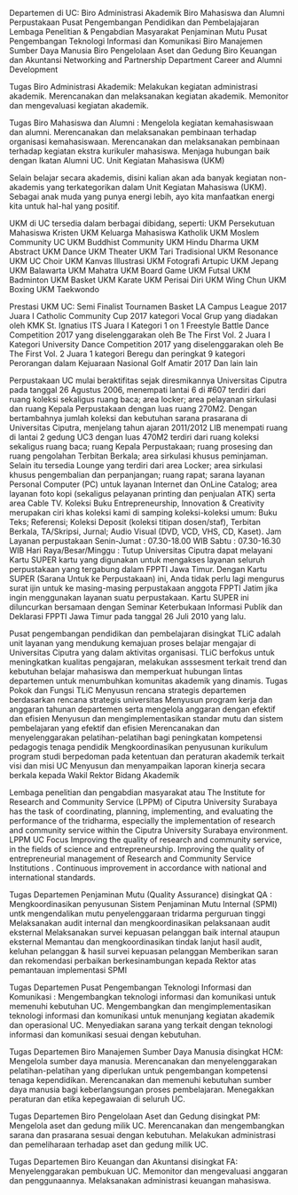 Departemen di UC:
Biro Administrasi Akademik
Biro Mahasiswa dan Alumni
Perpustakaan
Pusat Pengembangan Pendidikan dan Pembelajajaran
Lembaga Penelitian & Pengabdian Masyarakat
Penjaminan Mutu
Pusat Pengembangan Teknologi Informasi dan Komunikasi
Biro Manajemen Sumber Daya Manusia
Biro Pengelolaan Aset dan Gedung
Biro Keuangan dan Akuntansi
Networking and Partnership Department
Career and Alumni Development

Tugas Biro Administrasi Akademik:
Melakukan kegiatan administrasi akademik.
Merencanakan dan melaksanakan kegiatan akademik.
Memonitor dan mengevaluasi kegiatan akademik.

Tugas Biro Mahasiswa dan Alumni :
Mengelola kegiatan kemahasiswaan dan alumni.
Merencanakan dan melaksanakan pembinaan terhadap organisasi kemahasiswaan.
Merencanakan dan melaksanakan pembinaan terhadap kegiatan ekstra kurikuler mahasiswa.
Menjaga hubungan baik dengan Ikatan Alumni UC.
Unit Kegiatan Mahasiswa (UKM)

Selain belajar secara akademis, disini kalian akan ada banyak kegiatan non-akademis yang terkategorikan dalam Unit Kegiatan Mahasiswa (UKM). Sebagai anak muda yang punya energi lebih, ayo kita manfaatkan energi kita untuk hal-hal yang positif.

UKM di UC tersedia dalam berbagai dibidang, seperti:
UKM Persekutuan Mahasiswa Kristen
UKM Keluarga Mahasiswa Katholik
UKM Moslem Community UC
UKM Buddhist Community
UKM Hindu Dharma
UKM Abstract
UKM Dance
UKM Theater
UKM Tari Tradisional
UKM Resonance
UKM UC Choir
UKM Kanvas Illustrasi
UKM Fotografi Artupic
UKM Jepang
UKM Balawarta
UKM Mahatra
UKM Board Game
UKM Futsal
UKM Badminton
UKM Basket
UKM Karate
UKM Perisai Diri
UKM Wing Chun
UKM Boxing
UKM Taekwondo

Prestasi UKM UC:
Semi Finalist Tournamen Basket LA Campus League 2017
Juara I Catholic Community Cup 2017 kategori Vocal Grup yang diadakan oleh KMK St. Ignatius ITS
Juara I Kategori 1 on 1 Freestyle Battle Dance Competition 2017 yang diselenggarakan oleh Be The First Vol. 2
Juara I Kategori University Dance Competition 2017 yang diselenggarakan oleh Be The First Vol. 2
Juara 1 kategori Beregu dan peringkat 9 kategori Perorangan dalam Kejuaraan Nasional Golf Amatir 2017
Dan lain lain

Perpustakaan UC mulai beraktifitas sejak diresmikannya Universitas Ciputra pada tanggal 26 Agustus 2006, menempati lantai 6 di #607 terdiri dari ruang koleksi sekaligus ruang baca; area locker; area pelayanan sirkulasi dan ruang Kepala Perpustakaan dengan luas ruang 270M2.
Dengan bertambahnya jumlah koleksi dan kebutuhan sarana prasarana di Universitas Ciputra, menjelang tahun ajaran 2011/2012 LIB menempati ruang di lantai 2 gedung UC3 dengan luas 470M2 terdiri dari  ruang koleksi sekaligus ruang baca; ruang Kepala Perpustakaan; ruang prosesing dan ruang pengolahan Terbitan Berkala; area sirkulasi khusus peminjaman. Selain itu tersedia Lounge yang terdiri dari area Locker; area sirkulasi khusus pengembalian dan perpanjangan; ruang rapat; sarana layanan Personal Computer (PC) untuk layanan Internet dan OnLine Catalog; area layanan foto kopi (sekaligus pelayanan printing dan penjualan ATK) serta area Cable TV.
Koleksi Buku Entrepreneurship, Innovation & Creativity merupakan ciri khas koleksi kami di samping koleksi-koleksi umum:  Buku Teks; Referensi; Koleksi Deposit (koleksi titipan dosen/staf), Terbitan Berkala, TA/Skripsi, Jurnal; Audio Visual (DVD, VCD, VHS, CD, Kaset).
Jam Layanan perpustakaan
Senin-Jumat : 07.30-18.00 WIB
Sabtu : 07.30-16.30 WIB
Hari Raya/Besar/Minggu : Tutup
Universitas Ciputra dapat melayani Kartu SUPER
kartu yang digunakan untuk mengakses layanan seluruh perpustakaan yang tergabung dalam FPPTI Jawa Timur. Dengan Kartu SUPER (Sarana Untuk ke Perpustakaan) ini, Anda tidak perlu lagi mengurus surat ijin untuk ke masing-masing perpustakaan anggota FPPTI Jatim jika ingin menggunakan layanan suatu perpustakaan.
Kartu SUPER ini diluncurkan bersamaan dengan Seminar Keterbukaan Informasi Publik dan Deklarasi FPPTI Jawa Timur pada tanggal 26 Juli 2010 yang lalu.


Pusat pengembangan pendidikan dan pembelajaran disingkat TLiC  adalah unit layanan yang mendukung kemajuan proses belajar mengajar di Universitas Ciputra yang dalam aktivitas organisasi. TLiC berfokus untuk meningkatkan kualitas pengajaran, melakukan asssesment terkait trend dan kebutuhan belajar mahasiswa dan memperkuat hubungan lintas departemen untuk menumbuhkan komunitas akademik yang dinamis.
Tugas Pokok dan Fungsi TLiC
Menyusun rencana strategis departemen berdasarkan rencana strategis universitas
Menyusun program kerja dan anggaran tahunan departemen serta mengelola anggaran dengan efektif dan efisien
Menyusun dan mengimplementasikan standar mutu dan sistem pembelajaran yang efektif dan efisien
Merencanakan dan menyelenggarakan pelatihan-pelatihan bagi peningkatan kompetensi pedagogis tenaga pendidik
Mengkoordinasikan penyusunan kurikulum program studi berpedoman pada ketentuan dan peraturan akademik terkait visi dan misi UC
Menyusun dan menyampaikan laporan kinerja secara berkala kepada Wakil Rektor Bidang Akademik

Lembaga penelitian dan pengabdian masyarakat atau The Institute for Research and Community Service (LPPM) of Ciputra University Surabaya has the task of coordinating, planning, implementing, and evaluating the performance of the tridharma, especially the implementation of research and community service within the Ciputra University Surabaya environment.
LPPM UC Focus
Improving the quality of research and community service, in the fields of science and entrepreneurship.
Improving the quality of entrepreneurial management of Research and Community Service Institutions .
Continuous improvement in accordance with national and international standards.

Tugas Departemen Penjaminan Mutu (Quality Assurance) disingkat QA :
Mengkoordinasikan penyusunan Sistem Penjaminan Mutu Internal (SPMI) untk mengendalikan mutu penyelenggaraan tridarma perguruan tinggi
Melaksanakan audit internal dan mengkoordinasikan pelaksanaan audit eksternal
Melaksanakan survei kepuasan pelanggan baik internal ataupun eksternal
Memantau dan mengkoordinasikan tindak lanjut hasil audit, keluhan pelanggan & hasil survei kepuasan pelanggan
Memberikan saran dan rekomendasi perbaikan berkesinambungan kepada Rektor atas pemantauan implementasi SPMI

Tugas Departemen Pusat Pengembangan Teknologi Informasi dan Komunikasi :
Mengembangkan teknologi informasi dan komunikasi untuk memenuhi kebutuhan UC.
Mengembangkan dan mengimplementasikan teknologi informasi dan komunikasi untuk menunjang kegiatan akademik dan operasional UC.
Menyediakan sarana yang terkait dengan teknologi informasi dan komunikasi sesuai dengan kebutuhan.

Tugas Departemen Biro Manajemen Sumber Daya Manusia disingkat HCM:
Mengelola sumber daya manusia.
Merencanakan dan menyelenggarakan pelatihan-pelatihan yang diperlukan untuk pengembangan kompetensi tenaga kependidikan.
Merencanakan dan memenuhi kebutuhan sumber daya manusia bagi keberlangsungan proses pembelajaran.
Menegakkan peraturan dan etika kepegawaian di seluruh UC.

Tugas Departemen Biro Pengelolaan Aset dan Gedung disingkat PM:
Mengelola aset dan gedung milik UC.
Merencanakan dan mengembangkan sarana dan prasarana sesuai dengan kebutuhan.
Melakukan administrasi dan pemeliharaan terhadap aset dan gedung milik UC.

Tugas Departemen Biro Keuangan dan Akuntansi disingkat FA:
Menyelenggarakan pembukuan UC.
Memonitor dan mengevaluasi anggaran dan penggunaannya.
Melaksanakan administrasi keuangan mahasiswa.